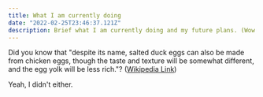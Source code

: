 ```yaml
---
title: What I am currently doing
date: "2022-02-25T23:46:37.121Z"
description: Brief what I am currently doing and my future plans. (Wow! I love blogging so much already)
---
```






Did you know that "despite its name, salted duck eggs can also be made from
chicken eggs, though the taste and texture will be somewhat different, and the
egg yolk will be less rich."?
([Wikipedia Link](https://en.wikipedia.org/wiki/Salted_duck_egg))

Yeah, I didn't either.
